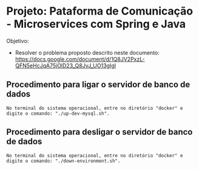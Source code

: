 # Projeto: Pataforma de Comunicação - Microservices com Spring e Java

Objetivo:
* Resolver o problema proposto descrito neste documento: https://docs.google.com/document/d/1Q8JV2PxzL-QFN5eHcJqA75jOlD23_Q8JvJ_UO13gIgI

## Procedimento para ligar o servidor de banco de dados

    No terminal do sistema operacional, entre no diretório "docker" e digite o comando: "./up-dev-mysql.sh".

## Procedimento para desligar o servidor de banco de dados

    No terminal do sistema operacional, entre no diretório "docker" e digite o comando: "./down-environment.sh".
